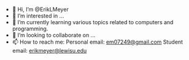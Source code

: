 - 👋 Hi, I’m @ErikLMeyer
- 👀 I’m interested in ...
- 🌱 I’m currently learning various topics related to computers and programming.
- 💞️ I’m looking to collaborate on ...
- 📫 How to reach me:
Personal email: em07249@gmail.com
Student email: erikmeyer@lewisu.edu

<!---
ErikLMeyer/ErikLMeyer is a ✨ special ✨ repository because its `README.md` (this file) appears on your GitHub profile.
You can click the Preview link to take a look at your changes.
--->
